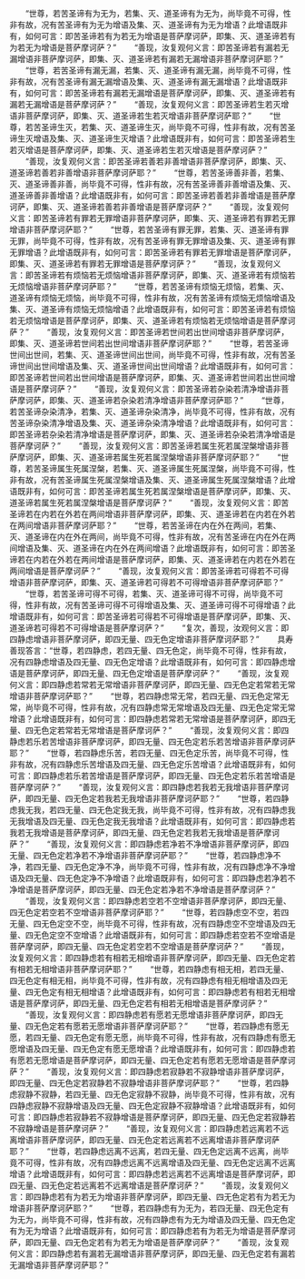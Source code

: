 <!-- { "loadSidebar": true } -->
　　“世尊，若苦圣谛有为无为，若集、灭、道圣谛有为无为，尚毕竟不可得，性非有故，况有苦圣谛有为无为增语及集、灭、道圣谛有为无为增语？此增语既非有，如何可言：即苦圣谛若有为若无为增语是菩萨摩诃萨，即集、灭、道圣谛若有为若无为增语是菩萨摩诃萨？”
　　“善现，汝复观何义言：即苦圣谛若有漏若无漏增语非菩萨摩诃萨，即集、灭、道圣谛若有漏若无漏增语非菩萨摩诃萨耶？”
　　“世尊，若苦圣谛有漏无漏，若集、灭、道圣谛有漏无漏，尚毕竟不可得，性非有故，况有苦圣谛有漏无漏增语及集、灭、道圣谛有漏无漏增语？此增语既非有，如何可言：即苦圣谛若有漏若无漏增语是菩萨摩诃萨，即集、灭、道圣谛若有漏若无漏增语是菩萨摩诃萨？”
　　“善现，汝复观何义言：即苦圣谛若生若灭增语非菩萨摩诃萨，即集、灭、道圣谛若生若灭增语非菩萨摩诃萨耶？”
　　“世尊，若苦圣谛生灭，若集、灭、道圣谛生灭，尚毕竟不可得，性非有故，况有苦圣谛生灭增语及集、灭、道圣谛生灭增语？此增语既非有，如何可言：即苦圣谛若生若灭增语是菩萨摩诃萨，即集、灭、道圣谛若生若灭增语是菩萨摩诃萨？”
　　“善现，汝复观何义言：即苦圣谛若善若非善增语非菩萨摩诃萨，即集、灭、道圣谛若善若非善增语非菩萨摩诃萨耶？”
　　“世尊，若苦圣谛善非善，若集、灭、道圣谛善非善，尚毕竟不可得，性非有故，况有苦圣谛善非善增语及集、灭、道圣谛善非善增语？此增语既非有，如何可言：即苦圣谛若善若非善增语是菩萨摩诃萨，即集、灭、道圣谛若善若非善增语是菩萨摩诃萨？”
　　“善现，汝复观何义言：即苦圣谛若有罪若无罪增语非菩萨摩诃萨，即集、灭、道圣谛若有罪若无罪增语非菩萨摩诃萨耶？”
　　“世尊，若苦圣谛有罪无罪，若集、灭、道圣谛有罪无罪，尚毕竟不可得，性非有故，况有苦圣谛有罪无罪增语及集、灭、道圣谛有罪无罪增语？此增语既非有，如何可言：即苦圣谛若有罪若无罪增语是菩萨摩诃萨，即集、灭、道圣谛若有罪若无罪增语是菩萨摩诃萨？”
　　“善现，汝复观何义言：即苦圣谛若有烦恼若无烦恼增语非菩萨摩诃萨，即集、灭、道圣谛若有烦恼若无烦恼增语非菩萨摩诃萨耶？”
　　“世尊，若苦圣谛有烦恼无烦恼，若集、灭、道圣谛有烦恼无烦恼，尚毕竟不可得，性非有故，况有苦圣谛有烦恼无烦恼增语及集、灭、道圣谛有烦恼无烦恼增语？此增语既非有，如何可言：即苦圣谛若有烦恼若无烦恼增语是菩萨摩诃萨，即集、灭、道圣谛若有烦恼若无烦恼增语是菩萨摩诃萨？”
　　“善现，汝复观何义言：即苦圣谛若世间若出世间增语非菩萨摩诃萨，即集、灭、道圣谛若世间若出世间增语非菩萨摩诃萨耶？”
　　“世尊，若苦圣谛世间出世间，若集、灭、道圣谛世间出世间，尚毕竟不可得，性非有故，况有苦圣谛世间出世间增语及集、灭、道圣谛世间出世间增语？此增语既非有，如何可言：即苦圣谛若世间若出世间增语是菩萨摩诃萨，即集、灭、道圣谛若世间若出世间增语是菩萨摩诃萨？”
　　“善现，汝复观何义言：即苦圣谛若杂染若清净增语非菩萨摩诃萨，即集、灭、道圣谛若杂染若清净增语非菩萨摩诃萨耶？”
　　“世尊，若苦圣谛杂染清净，若集、灭、道圣谛杂染清净，尚毕竟不可得，性非有故，况有苦圣谛杂染清净增语及集、灭、道圣谛杂染清净增语？此增语既非有，如何可言：即苦圣谛若杂染若清净增语是菩萨摩诃萨，即集、灭、道圣谛若杂染若清净增语是菩萨摩诃萨？”
　　“善现，汝复观何义言：即苦圣谛若属生死若属涅槃增语非菩萨摩诃萨，即集、灭、道圣谛若属生死若属涅槃增语非菩萨摩诃萨耶？”
　　“世尊，若苦圣谛属生死属涅槃，若集、灭、道圣谛属生死属涅槃，尚毕竟不可得，性非有故，况有苦圣谛属生死属涅槃增语及集、灭、道圣谛属生死属涅槃增语？此增语既非有，如何可言：即苦圣谛若属生死若属涅槃增语是菩萨摩诃萨，即集、灭、道圣谛若属生死若属涅槃增语是菩萨摩诃萨？”
　　“善现，汝复观何义言：即苦圣谛若在内若在外若在两间增语非菩萨摩诃萨，即集、灭、道圣谛若在内若在外若在两间增语非菩萨摩诃萨耶？”
　　“世尊，若苦圣谛在内在外在两间，若集、灭、道圣谛在内在外在两间，尚毕竟不可得，性非有故，况有苦圣谛在内在外在两间增语及集、灭、道圣谛在内在外在两间增语？此增语既非有，如何可言：即苦圣谛若在内若在外若在两间增语是菩萨摩诃萨，即集、灭、道圣谛若在内若在外若在两间增语是菩萨摩诃萨？”
　　“善现，汝复观何义言：即苦圣谛若可得若不可得增语非菩萨摩诃萨，即集、灭、道圣谛若可得若不可得增语非菩萨摩诃萨耶？”
　　“世尊，若苦圣谛可得不可得，若集、灭、道圣谛可得不可得，尚毕竟不可得，性非有故，况有苦圣谛可得不可得增语及集、灭、道圣谛可得不可得增语？此增语既非有，如何可言：即苦圣谛若可得若不可得增语是菩萨摩诃萨，即集、灭、道圣谛若可得若不可得增语是菩萨摩诃萨？”
　　“复次，善现，汝观何义言：即四静虑增语非菩萨摩诃萨，即四无量、四无色定增语非菩萨摩诃萨耶？”
　　具寿善现答言：“世尊，若四静虑，若四无量、四无色定，尚毕竟不可得，性非有故，况有四静虑增语及四无量、四无色定增语？此增语既非有，如何可言：即四静虑增语是菩萨摩诃萨，即四无量、四无色定增语是菩萨摩诃萨？”
　　“善现，汝复观何义言：即四静虑若常若无常增语非菩萨摩诃萨，即四无量、四无色定若常若无常增语非菩萨摩诃萨耶？”
　　“世尊，若四静虑常无常，若四无量、四无色定常无常，尚毕竟不可得，性非有故，况有四静虑常无常增语及四无量、四无色定常无常增语？此增语既非有，如何可言：即四静虑若常若无常增语是菩萨摩诃萨，即四无量、四无色定若常若无常增语是菩萨摩诃萨？”
　　“善现，汝复观何义言：即四静虑若乐若苦增语非菩萨摩诃萨，即四无量、四无色定若乐若苦增语非菩萨摩诃萨耶？”
　　“世尊，若四静虑乐苦，若四无量、四无色定乐苦，尚毕竟不可得，性非有故，况有四静虑乐苦增语及四无量、四无色定乐苦增语？此增语既非有，如何可言：即四静虑若乐若苦增语是菩萨摩诃萨，即四无量、四无色定若乐若苦增语是菩萨摩诃萨？”
　　“善现，汝复观何义言：即四静虑若我若无我增语非菩萨摩诃萨，即四无量、四无色定若我若无我增语非菩萨摩诃萨耶？”
　　“世尊，若四静虑我无我，若四无量、四无色定我无我，尚毕竟不可得，性非有故，况有四静虑我无我增语及四无量、四无色定我无我增语？此增语既非有，如何可言：即四静虑若我若无我增语是菩萨摩诃萨，即四无量、四无色定若我若无我增语是菩萨摩诃萨？”
　　“善现，汝复观何义言：即四静虑若净若不净增语非菩萨摩诃萨，即四无量、四无色定若净若不净增语非菩萨摩诃萨耶？”
　　“世尊，若四静虑净不净，若四无量、四无色定净不净，尚毕竟不可得，性非有故，况有四静虑净不净增语及四无量、四无色定净不净增语？此增语既非有，如何可言：即四静虑若净若不净增语是菩萨摩诃萨，即四无量、四无色定若净若不净增语是菩萨摩诃萨？”
　　“善现，汝复观何义言：即四静虑若空若不空增语非菩萨摩诃萨，即四无量、四无色定若空若不空增语非菩萨摩诃萨耶？”
　　“世尊，若四静虑空不空，若四无量、四无色定空不空，尚毕竟不可得，性非有故，况有四静虑空不空增语及四无量、四无色定空不空增语？此增语既非有，如何可言：即四静虑若空若不空增语是菩萨摩诃萨，即四无量、四无色定若空若不空增语是菩萨摩诃萨？”
　　“善现，汝复观何义言：即四静虑若有相若无相增语非菩萨摩诃萨，即四无量、四无色定若有相若无相增语非菩萨摩诃萨耶？”
　　“世尊，若四静虑有相无相，若四无量、四无色定有相无相，尚毕竟不可得，性非有故，况有四静虑有相无相增语及四无量、四无色定有相无相增语？此增语既非有，如何可言：即四静虑若有相若无相增语是菩萨摩诃萨，即四无量、四无色定若有相若无相增语是菩萨摩诃萨？”
　　“善现，汝复观何义言：即四静虑若有愿若无愿增语非菩萨摩诃萨，即四无量、四无色定若有愿若无愿增语非菩萨摩诃萨耶？”
　　“世尊，若四静虑有愿无愿，若四无量、四无色定有愿无愿，尚毕竟不可得，性非有故，况有四静虑有愿无愿增语及四无量、四无色定有愿无愿增语？此增语既非有，如何可言：即四静虑若有愿若无愿增语是菩萨摩诃萨，即四无量、四无色定若有愿若无愿增语是菩萨摩诃萨？”
　　“善现，汝复观何义言：即四静虑若寂静若不寂静增语非菩萨摩诃萨，即四无量、四无色定若寂静若不寂静增语非菩萨摩诃萨耶？”
　　“世尊，若四静虑寂静不寂静，若四无量、四无色定寂静不寂静，尚毕竟不可得，性非有故，况有四静虑寂静不寂静增语及四无量、四无色定寂静不寂静增语？此增语既非有，如何可言：即四静虑若寂静若不寂静增语是菩萨摩诃萨，即四无量、四无色定若寂静若不寂静增语是菩萨摩诃萨？”
　　“善现，汝复观何义言：即四静虑若远离若不远离增语非菩萨摩诃萨，即四无量、四无色定若远离若不远离增语非菩萨摩诃萨耶？”
　　“世尊，若四静虑远离不远离，若四无量、四无色定远离不远离，尚毕竟不可得，性非有故，况有四静虑远离不远离增语及四无量、四无色定远离不远离增语？此增语既非有，如何可言：即四静虑若远离若不远离增语是菩萨摩诃萨，即四无量、四无色定若远离若不远离增语是菩萨摩诃萨？”
　　“善现，汝复观何义言：即四静虑若有为若无为增语非菩萨摩诃萨，即四无量、四无色定若有为若无为增语非菩萨摩诃萨耶？”
　　“世尊，若四静虑有为无为，若四无量、四无色定有为无为，尚毕竟不可得，性非有故，况有四静虑有为无为增语及四无量、四无色定有为无为增语？此增语既非有，如何可言：即四静虑若有为若无为增语是菩萨摩诃萨，即四无量、四无色定若有为若无为增语是菩萨摩诃萨？”
　　“善现，汝复观何义言：即四静虑若有漏若无漏增语非菩萨摩诃萨，即四无量、四无色定若有漏若无漏增语非菩萨摩诃萨耶？”
